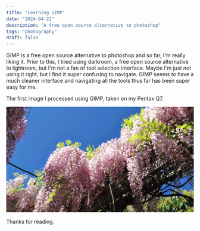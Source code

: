 ```yaml
---
title: "Learning GIMP"
date: "2024-04-22"
description: "A free open source alternative to photoshop"
tags: "photography"
draft: false
---
```


GIMP is a free open source alternative to photoshop and so far, I'm really liking it. Prior to this, I tried using darkroom, a free open source alternative to lightroom, but I'm not a fan of tool selection interface. Maybe I'm just not using it right, but I find it super confusing to navigate. GIMP seems to have a much cleaner interface and navigating all the tools thus far has been super easy for me.

The first image I processed using GIMP, taken on my Pentax Q7.

 ![Flowers](/images/2024/gimp.jpg)

Thanks for reading.
